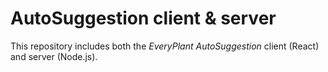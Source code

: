 # AutoSuggestion client & server

This repository includes both the *EveryPlant* *AutoSuggestion* client (React) and server (Node.js).
